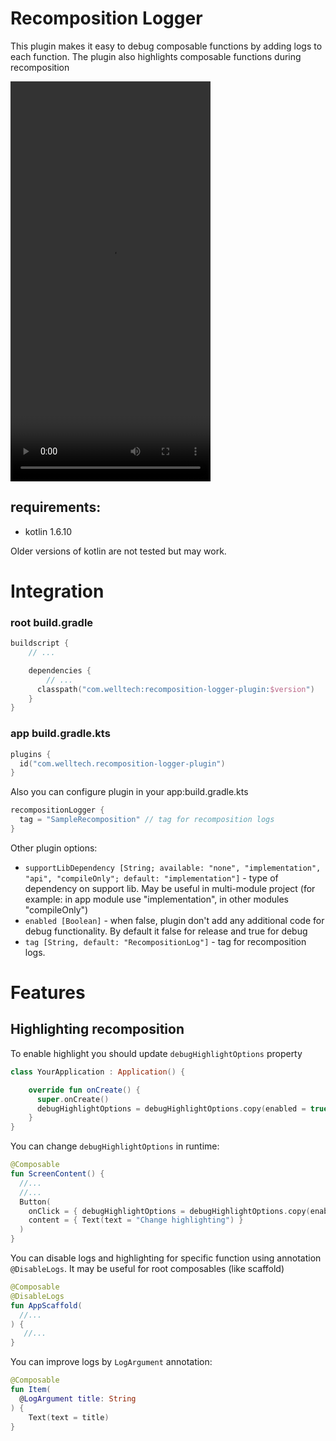# Recomposition Logger

This plugin makes it easy to debug composable functions by adding logs to each function.
The plugin also highlights composable functions during recomposition

<video width="320" height="640" controls>
  <source src="sample_record.mov" type="video/mp4">
</video>

## requirements: 
- kotlin 1.6.10

Older versions of kotlin are not tested but may work.

# Integration
### root build.gradle
```kotlin
buildscript {
    // ...

    dependencies {
        // ...
      classpath("com.welltech:recomposition-logger-plugin:$version")
    }
}
```

### app build.gradle.kts
```kotlin
plugins {
  id("com.welltech.recomposition-logger-plugin")
}
```

Also you can configure plugin in your app:build.gradle.kts
```kotlin
recompositionLogger {
  tag = "SampleRecomposition" // tag for recomposition logs
}
```

Other plugin options:
- `supportLibDependency [String; available: "none", "implementation", "api", "compileOnly"; default: "implementation"]` - type of dependency on support lib. 
  May be useful in multi-module project (for example: in app module use "implementation", in other modules "compileOnly")
- `enabled [Boolean]` - when false, plugin don't add any additional code for debug functionality. By default it false for release and true for debug
- `tag [String, default: "RecompositionLog"]` - tag for recomposition logs.

# Features

## Highlighting recomposition

To enable highlight you should update `debugHighlightOptions` property

```kotlin
class YourApplication : Application() {

    override fun onCreate() {
      super.onCreate()
      debugHighlightOptions = debugHighlightOptions.copy(enabled = true)
    }
}
```

You can change `debugHighlightOptions` in runtime:
```kotlin
@Composable
fun ScreenContent() {
  //...
  //...
  Button(
    onClick = { debugHighlightOptions = debugHighlightOptions.copy(enabled = !debugHighlightOptions.enabled) },
    content = { Text(text = "Change highlighting") }
  )
}
```

You can disable logs and highlighting for specific function using annotation `@DisableLogs`.
It may be useful for root composables (like scaffold)
```kotlin
@Composable
@DisableLogs
fun AppScaffold(
  //...
) {
   //... 
}
```

You can improve logs by `LogArgument` annotation:
```kotlin
@Composable
fun Item(
  @LogArgument title: String
) {
    Text(text = title)
}
```
